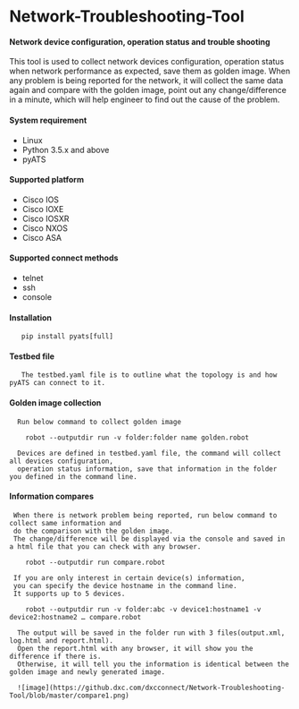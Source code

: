 # Network-Troubleshooting-Tool
#### Network device configuration, operation status and trouble shooting
This tool is used to collect network devices configuration, operation status when network performance as expected, save them as golden image. When any problem is being reported for the network, it will collect the same data again and compare with the golden image, point out any change/difference in a minute, which will help engineer to find out the cause of the problem.

#### System requirement
- Linux
- Python 3.5.x and above
- pyATS

#### Supported platform
- Cisco IOS
- Cisco IOXE
- Cisco IOSXR
- Cisco NXOS
- Cisco ASA

#### Supported connect methods
- telnet
- ssh
- console

#### Installation
       pip install pyats[full]

#### Testbed file
       The testbed.yaml file is to outline what the topology is and how pyATS can connect to it.

#### Golden image collection
      Run below command to collect golden image
      
		robot --outputdir run -v folder:folder name golden.robot
	
      Devices are defined in testbed.yaml file, the command will collect all devices configuration, 
      operation status information, save that information in the folder you defined in the command line.

#### Information compares
     When there is network problem being reported, run below command to collect same information and 
     do the comparison with the golden image.
     The change/difference will be displayed via the console and saved in a html file that you can check with any browser.
     
		robot --outputdir run compare.robot 
	
     If you are only interest in certain device(s) information, 
     you can specify the device hostname in the command line. 
     It supports up to 5 devices.
     
		robot --outputdir run -v folder:abc -v device1:hostname1 -v device2:hostname2 … compare.robot
	
      The output will be saved in the folder run with 3 files(output.xml, log.html and report.html). 
      Open the report.html with any browser, it will show you the difference if there is. 
      Otherwise, it will tell you the information is identical between the golden image and newly generated image.
      
      ![image](https://github.dxc.com/dxcconnect/Network-Troubleshooting-Tool/blob/master/compare1.png)



